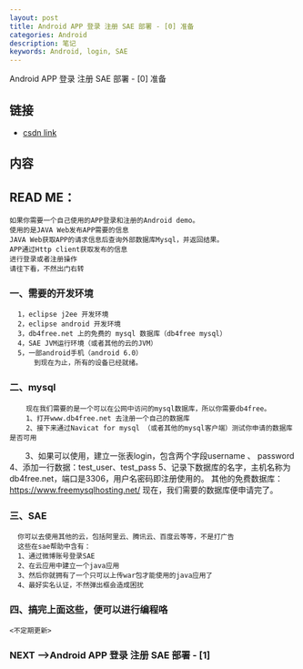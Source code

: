 ```yaml
---
layout: post
title: Android APP 登录 注册 SAE 部署 - [0] 准备
categories: Android
description: 笔记
keywords: Android, login, SAE
---
```


Android APP 登录 注册 SAE 部署 - [0] 准备

## 链接

* [csdn link](http://blog.csdn.net/mengwei2275/article/details/51537991)

##  内容

## READ ME：    
    如果你需要一个自己使用的APP登录和注册的Android demo。
    使用的是JAVA Web发布APP需要的信息
    JAVA Web获取APP的请求信息后查询外部数据库Mysql，并返回结果。
    APP通过Http client获取发布的信息
    进行登录或者注册操作
    请往下看，不然出门右转
    
### 一、需要的开发环境

      1，eclipse j2ee 开发环境
      2，eclipse android 开发环境
      3，db4free.net 上的免费的 mysql 数据库（db4free mysql）
      4，SAE JVM运行环境（或者其他的云的JVM）
      5，一部android手机（android 6.0）
          到现在为止，所有的设备已经就绪。
      
### 二、mysql

        现在我们需要的是一个可以在公网中访问的mysql数据库，所以你需要db4free。
        1、打开www.db4free.net 去注册一个自己的数据库
        2、接下来通过Navicat for mysql （或者其他的mysql客户端）测试你申请的数据库是否可用
        3、如果可以使用，建立一张表login，包含两个字段username 、 password
        4、添加一行数据：test_user、test_pass
        5、记录下数据库的名字，主机名称为db4free.net，端口是3306，用户名密码即注册使用的。
     其他的免费数据库：
          https://www.freemysqlhosting.net/
     现在，我们需要的数据库便申请完了。
  
### 三、SAE

      你可以去使用其他的云，包括阿里云、腾讯云、百度云等等，不是打广告
      这些在sae帮助中含有：
      1、通过微博账号登录SAE
      2、在云应用中建立一个java应用
      3、然后你就拥有了一个只可以上传war包才能使用的java应用了
      4、最好实名认证，不然弹出框会造成困扰

### 四、搞完上面这些，便可以进行编程咯

    <不定期更新>

### NEXT -->Android APP 登录 注册 SAE 部署 - [1]
